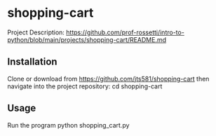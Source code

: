 # shopping-cart

Project Description: https://github.com/prof-rossetti/intro-to-python/blob/main/projects/shopping-cart/README.md

## Installation

Clone or download from https://github.com/jts581/shopping-cart then navigate into the project repository:
cd shopping-cart

## Usage

Run the program 
python shopping_cart.py